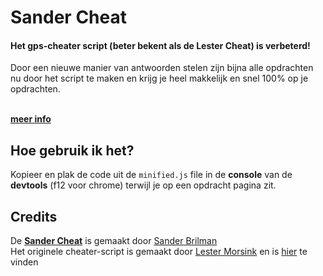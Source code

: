 # Sander Cheat

#### Het gps-cheater script (beter bekent als de **Lester Cheat**) is verbeterd!<br>
Door een nieuwe manier van antwoorden stelen zijn bijna alle opdrachten nu door het script te maken en krijg je heel makkelijk en snel 100% op je opdrachten.
<br><br>

**[meer info](https://sanderbrilman.nl/sander-cheat/)**

## Hoe gebruik ik het?
Kopieer en plak de code uit de `minified.js` file in de **console** van de **devtools** (f12 voor chrome) terwijl je op een opdracht pagina zit. 

## Credits

De [**Sander Cheat**](https://github.com/Sander-Brilman/sander-cheat) is gemaakt door [Sander Brilman](https://sanderbrilman.nl)
<br>
Het originele cheater-script is gemaakt door [Lester Morsink](https://github.com/leslmosnk) en is [hier](https://github.com/leslmosnk/gps-cheater-script) te vinden
